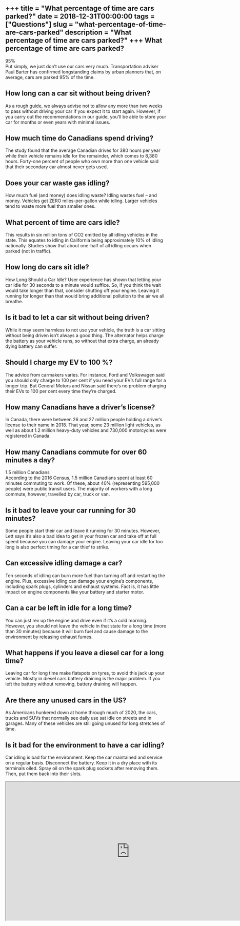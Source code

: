 +++
title = "What percentage of time are cars parked?"
date = 2018-12-31T00:00:00
tags = ["Questions"]
slug = "what-percentage-of-time-are-cars-parked"
description = "What percentage of time are cars parked?"
+++
What percentage of time are cars parked?
----------------------------------------

95%  
Put simply, we just don’t use our cars very much. Transportation adviser Paul Barter has confirmed longstanding claims by urban planners that, on average, cars are parked 95% of the time.

How long can a car sit without being driven?
--------------------------------------------

As a rough guide, we always advise not to allow any more than two weeks to pass without driving your car if you expect it to start again. However, if you carry out the recommendations in our guide, you’ll be able to store your car for months or even years with minimal issues.

How much time do Canadians spend driving?
-----------------------------------------

The study found that the average Canadian drives for 380 hours per year while their vehicle remains idle for the remainder, which comes to 8,380 hours. Forty-one percent of people who own more than one vehicle said that their secondary car almost never gets used.

Does your car waste gas idling?
-------------------------------

How much fuel (and money) does idling waste? Idling wastes fuel – and money. Vehicles get ZERO miles-per-gallon while idling. Larger vehicles tend to waste more fuel than smaller ones.

What percent of time are cars idle?
-----------------------------------

This results in six million tons of CO2 emitted by all idling vehicles in the state. This equates to idling in California being approximately 10% of idling nationally. Studies show that about one-half of all idling occurs when parked (not in traffic).

How long do cars sit idle?
--------------------------

How Long Should a Car Idle? User experience has shown that letting your car idle for 30 seconds to a minute would suffice. So, if you think the wait would take longer than that, consider shutting off your engine. Leaving it running for longer than that would bring additional pollution to the air we all breathe.

Is it bad to let a car sit without being driven?
------------------------------------------------

While it may seem harmless to not use your vehicle, the truth is a car sitting without being driven isn’t always a good thing. The alternator helps charge the battery as your vehicle runs, so without that extra charge, an already dying battery can suffer.

Should I charge my EV to 100 %?
-------------------------------

The advice from carmakers varies. For instance, Ford and Volkswagen said you should only charge to 100 per cent if you need your EV’s full range for a longer trip. But General Motors and Nissan said there’s no problem charging their EVs to 100 per cent every time they’re charged.

How many Canadians have a driver’s license?
-------------------------------------------

In Canada, there were between 26 and 27 million people holding a driver’s license to their name in 2018. That year, some 23 million light vehicles, as well as about 1.2 million heavy-duty vehicles and 730,000 motorcycles were registered in Canada.

How many Canadians commute for over 60 minutes a day?
-----------------------------------------------------

1.5 million Canadians  
According to the 2016 Census, 1.5 million Canadians spent at least 60 minutes commuting to work. Of these, about 40% (representing 595,000 people) were public transit users. The majority of workers with a long commute, however, travelled by car, truck or van.

Is it bad to leave your car running for 30 minutes?
---------------------------------------------------

Some people start their car and leave it running for 30 minutes. However, Lett says it’s also a bad idea to get in your frozen car and take off at full speed because you can damage your engine. Leaving your car idle for too long is also perfect timing for a car thief to strike.

Can excessive idling damage a car?
----------------------------------

Ten seconds of idling can burn more fuel than turning off and restarting the engine. Plus, excessive idling can damage your engine’s components, including spark plugs, cylinders and exhaust systems. Fact is, it has little impact on engine components like your battery and starter motor.

Can a car be left in idle for a long time?
------------------------------------------

You can just rev up the engine and drive even if it’s a cold morning. However, you should not leave the vehicle in that state for a long time (more than 30 minutes) because it will burn fuel and cause damage to the environment by releasing exhaust fumes.

What happens if you leave a diesel car for a long time?
-------------------------------------------------------

Leaving car for long time make flatspots on tyres, to avoid this jack up your vehicle. Mostly in diesel cars battery draining is the major problem. If you left the battery without removing, battery draining will happen.

Are there any unused cars in the US?
------------------------------------

As Americans hunkered down at home through much of 2020, the cars, trucks and SUVs that normally see daily use sat idle on streets and in garages. Many of these vehicles are still going unused for long stretches of time.

Is it bad for the environment to have a car idling?
---------------------------------------------------

Car idling is bad for the environment. Keep the car maintained and service on a regular basis. Disconnect the battery. Keep it in a dry place with its terminals oiled. Spray oil on the spark plug sockets after removing them. Then, put them back into their slots.

<iframe allow="accelerometer; autoplay; clipboard-write; encrypted-media; gyroscope; picture-in-picture" allowfullscreen="" class="__youtube_prefs__  epyt-is-override  no-lazyload" data-no-lazy="1" data-origheight="433" data-origwidth="770" data-skipgform_ajax_framebjll="" height="433" id="_ytid_89706" loading="lazy" src="https://www.youtube.com/embed/3X0egTqMUDM?enablejsapi=1&autoplay=0&cc_load_policy=0&cc_lang_pref=&iv_load_policy=1&loop=0&modestbranding=0&rel=1&fs=1&playsinline=0&autohide=2&theme=dark&color=red&controls=1&" title="YouTube player" width="770"></iframe>